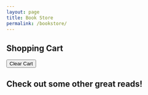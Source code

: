 ```yaml
---
layout: page
title: Book Store
permalink: /bookstore/
---
```


<style>
    .book-tile {
    margin: 10px;
    padding: 10px;
    border: 1px solid #ddd;
    display: inline-block;
    text-align: center;
    width: 200px; /* Set a fixed width */
    height: 300px; /* Set a fixed height */
}

.book-cover {
    width: 140px; /* Ensure all images have the same width */
    height: 150px; /* Ensure all images have the same height */
    object-fit: cover; /* This ensures images are resized properly without distortion */
    border-radius: 5px; /* Optional: makes images look nicer */
}
    .quantity-controls { margin-top: 5px; }
    .cart-container {
        max-width: 600px;
        margin: 20px auto;
        padding: 20px;
        background-color: #E8C4A4;
        border-radius: 8px;
        box-shadow: 0 4px 6px rgba(0, 0, 0, 0.1);
    }
    .cart-item {
        display: flex;
        justify-content: space-between;
        align-items: center;
        padding: 10px;
        background-color: #A57F5A;
        border: 1px solid #ddd;
        border-radius: 4px;
        margin-bottom: 10px;
    }
</style>

<h2>Shopping Cart</h2>
<div id="cartItems"></div>
<button id="clearCartButton">Clear Cart</button>
<h2>Check out some other great reads!</h2>
<div id="book-container"></div>

<script type="module">
    import { pythonURI, fetchOptions } from "{{site.baseurl}}/assets/js/api/config.js";

    document.addEventListener("DOMContentLoaded", function () {
        fetchBooks();
        fetchCartItems();
        document.getElementById("clearCartButton").addEventListener("click", clearCart);
    });

    function fetchBooks() {
        fetch(`${pythonURI}/api/wishlist/books`)
            .then(response => response.json())
            .then(books => {
                const bookContainer = document.getElementById("book-container");
                bookContainer.innerHTML = books.map(book => {
                    const price = (Math.random() * 10 + 5).toFixed(2);
                    return `
                        <div class="book-tile">
                            <img src="${book.cover_url}" alt="${book.title}" class="book-cover" />
                            <h3>${book.title}</h3>
                            <p>Price: $${price}</p>
                            <div class="quantity-controls">
                                <button onclick="updateQuantity('${book.title}', -1)">-</button>
                                <span id="quantity-${book.title}">0</span>
                                <button onclick="updateQuantity('${book.title}', 1)">+</button>
                            </div>
                            <button class="add-to-cart" data-title="${book.title}" data-price="${price}">Add to Cart</button>
                        </div>
                    `;
                }).join('');
                document.querySelectorAll(".add-to-cart").forEach(button => {
                    button.addEventListener("click", function() {
                        addToCart(this.dataset.title, this.dataset.price);
                    });
                });
            })
            .catch(error => console.error("Error fetching books:", error));
    }

    function fetchCartItems() {
        fetch(`${pythonURI}/api/cart`)
            .then(response => response.json())
            .then(data => {
                const cartItemsContainer = document.getElementById("cartItems");
                cartItemsContainer.innerHTML = "";
                if (data.items && data.items.length > 0) {
                    data.items.forEach(item => {
                        const cartItemDiv = document.createElement("div");
                        cartItemDiv.classList.add("cart-item");
                        cartItemDiv.innerHTML = `
                            <span>${item.title}</span>
                            <span>Price: $${item.price} | Quantity: ${item.quantity}</span>
                            <button class="delete-item" data-id="${item.id}">Remove</button>
                        `;
                        cartItemsContainer.appendChild(cartItemDiv);
                    });
                    document.querySelectorAll(".delete-item").forEach(button => {
                        button.addEventListener("click", function() {
                            deleteCartItem(this.dataset.id);
                        });
                    });
                } else {
                    cartItemsContainer.innerHTML = "<p>Your cart is empty.</p>";
                }
            })
            .catch(error => console.error("Error fetching cart items:", error));
    }

    window.updateQuantity = function(title, change) {
        const quantitySpan = document.getElementById(`quantity-${title}`);
        let currentQuantity = parseInt(quantitySpan.innerText);
        let newQuantity = Math.max(0, currentQuantity + change);
        quantitySpan.innerText = newQuantity;
    }

   window.addToCart = function(title, price) {
    price = parseFloat(price);
    const quantity = parseInt(document.getElementById(`quantity-${title}`).innerText);

    if (quantity > 0) {
        const data = {
            id: Date.now().toString(),  // Ensure a unique string ID
            title,
            price,
            quantity,
            _name: "Thomas Edison" // Set a default name
        };

        fetch(`${pythonURI}/api/cart`, {
            ...fetchOptions,
            method: "POST",
            headers: { "Content-Type": "application/json" },
            body: JSON.stringify(data)
        })
        .then(response => {
            if (!response.ok) {
                throw new Error(`HTTP error! Status: ${response.status}`);
            }
            return response.json();
        })
        .then(data => {
            alert(data.message || "Book added to cart!");
            fetchCartItems();
        })
        .catch(error => {
            console.error("Error adding book to cart:", error);
            alert("Failed to add book to cart. Please try again.");
        });
    } else {
        alert("Please select a quantity greater than zero before adding to the cart.");
    }
};


    window.deleteCartItem = function(itemId) {
        fetch(`${pythonURI}/api/cart/${itemId}`, {
            ...fetchOptions,
            method: "DELETE"
        })
        .then(response => response.json())
        .then(data => {
            alert(data.message || "Item removed from cart.");
            fetchCartItems();
        })
        .catch(error => console.error("Error deleting cart item:", error));
    }

    window.clearCart = function() {
        fetch(`${pythonURI}/api/cart`, {
            ...fetchOptions,
            method: "DELETE"
        })
        .then(response => response.json())
        .then(data => {
            alert(data.message || "Cart cleared.");
            fetchCartItems();
        })
        .catch(error => console.error("Error clearing cart:", error));
    }
</script>
